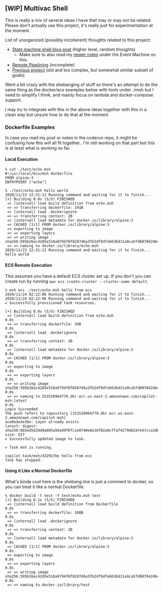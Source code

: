 ## [WIP] Multivac Shell

This is really a mix of several ideas I have that may or may not be related. Please don't actually use this project, it's really just for experimentation at the moment.

List of unorganized (possibly incoherent) thoughts related to this project:
 * [State machine shell blog post](https://blog.ryanjarv.sh/2020/11/22/msh.html) (higher level, random thoughts)
   * Make sure to also read my [newer notes](./docs/README.local.md#event-machine) under the Event Machine on this. 
 * [Remote Pipelining](./docs/README.local.md) (incomplete)
 * [Previous project](https://github.com/RyanJarv/coderun) (old and too complex, but somewhat similar subset of goals)

Went a bit crazy with the shebanging of stuff so there's an attempt to do the same thing as the docker/ecs examples below with tools under ./msh but I need to simplify I think, and mainly focus on lambda and docker-compose support.

I may try to integrate with this in the above ideas together with this in a clean way but unsure how to do that at the moment.

### Dockerfile Examples

In case you read my post or notes in the coderun repo, it might be confusing how this will all fit together.. I'm still working on that part but this is at least what is working so far.

#### Local Execution
```
% cat ./test/echo.msh
#!/usr/local/bin/msh dockerfile
FROM alpine:3
ENTRYPOINT ["echo"]
```

```
% ./test/echo.msh hello world
2020/11/23 22:31:12 Running command and waiting for it to finish...
[+] Building 0.0s (5/5) FINISHED                                                                                                                                                               
 => [internal] load build definition from echo.msh                                                                                                                                            
 => => transferring dockerfile: 191B                                                                                                                                                          
 => [internal] load .dockerignore                                                                                                                                                             
 => => transferring context: 2B                                                                                                                                                               
 => [internal] load metadata for docker.io/library/alpine:3                                                                                                                                   
 => CACHED [1/1] FROM docker.io/library/alpine:3                                                                                                                                              
 => exporting to image                                                                                                                                                                        
 => => exporting layers                                                                                                                                                                       
 => => writing image sha256:595b26ac4285e518a9794f0f8287d6a3fb2df9dfeb636d11a9ca5fd8070424b4                                                                                                  
 => => naming to docker.io/library/echo.msh                                                                                                                                                   
2020/11/23 22:31:12 Running command and waiting for it to finish...
hello world
```

#### ECS Remote Execution

This assumes you have a default ECS cluster set up. If you don't you can create run by running `aws ecs create-cluster --cluster-name default`.

```
% msh ecs ./test/echo.msh hello from ecs
2020/11/24 02:22:06 Running command and waiting for it to finish...
2020/11/24 02:22:06 Running command and waiting for it to finish...
✔ Successfully provisioned task resources.

[+] Building 0.0s (5/5) FINISHED                                                                                                                                                               
 => [internal] load build definition from echo.msh                                                                                                                                        0.0s
 => => transferring dockerfile: 34B                                                                                                                                                       0.0s
 => [internal] load .dockerignore                                                                                                                                                         0.0s
 => => transferring context: 2B                                                                                                                                                           0.0s
 => [internal] load metadata for docker.io/library/alpine:3                                                                                                                               0.0s
 => CACHED [1/1] FROM docker.io/library/alpine:3                                                                                                                                          0.0s
 => exporting to image                                                                                                                                                                    0.0s
 => => exporting layers                                                                                                                                                                   0.0s
 => => writing image sha256:595b26ac4285e518a9794f0f8287d6a3fb2df9dfeb636d11a9ca5fd8070424b4                                                                                              0.0s
 => => naming to 253528964770.dkr.ecr.us-east-2.amazonaws.com/copilot-msh:latest                                                                                                          0.0s
Login Succeeded
The push refers to repository [253528964770.dkr.ecr.us-east-2.amazonaws.com/copilot-msh]
ace0eda3e3be: Layer already exists 
latest: digest: sha256:0b5ed5d28d9a085a56a49f6fc1e0740e8e16f02a8cffaf4279d0247e47cca10b size: 527
✔ Successfully updated image to task.

✔ Task msh is running.

copilot-task/msh/432917be hello from ecs
Task has stopped.
```

#### Using it Like a Normal Dockerfile

What's kinda cool here is the shebang line is just a comment to docker, so you can treat it like a normal Dockerfile.

```
% docker build -t test -f test/echo.msh test
[+] Building 0.1s (5/5) FINISHED                                                                                                                                                                              
 => [internal] load build definition from Dockerfile                                                                                                                                                     0.0s
 => => transferring dockerfile: 108B                                                                                                                                                                     0.0s
 => [internal] load .dockerignore                                                                                                                                                                        0.0s
 => => transferring context: 2B                                                                                                                                                                          0.0s
 => [internal] load metadata for docker.io/library/alpine:3                                                                                                                                              0.0s
 => CACHED [1/1] FROM docker.io/library/alpine:3                                                                                                                                                         0.0s
 => exporting to image                                                                                                                                                                                   0.0s
 => => exporting layers                                                                                                                                                                                  0.0s
 => => writing image sha256:595b26ac4285e518a9794f0f8287d6a3fb2df9dfeb636d11a9ca5fd8070424b4                                                                                                             0.0s
 => => naming to docker.io/library/test
```
